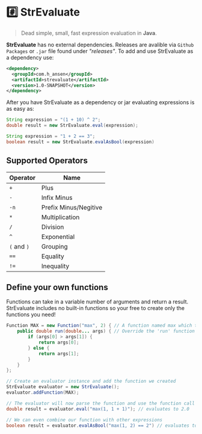# #️⃣ StrEvaluate
> Dead simple, small, fast expression evaluation in **Java**.

**StrEvaluate** has no external dependencies. Releases are avalible via `Github Packages` or `.jar` file found under _"releases"_. To add and use StrEvaluate as a dependency use:
```Xml
<dependency>
  <groupId>com.h_ansen</groupId>
  <artifactId>strevaluate</artifactId>
  <version>1.0-SNAPSHOT</version>
</dependency>
```

After you have StrEvaluate as a dependency or jar evaluating expressions is as easy as:
```Java
String expression = "(1 + 10) ^ 2";
double result = new StrEvaluate.eval(expression);

String expression = "1 + 2 == 3";
boolean result = new StrEvaluate.evalAsBool(expression)
```

## Supported Operators
| **Operator** | **Name**              |
|--------------|-----------------------|
| `+`          | Plus                  |
| `-`          | Infix Minus           |
| `-n`         | Prefix Minus/Negitive |
| `*`          | Multiplication        |
| `/`          | Division              |
| `^`          | Exponential           |
| `(` and `)`  | Grouping              |
| `==`         | Equality              |
| `!=`         | Inequality            |


## Define your own functions
Functions can take in a variable number of arguments and return a result. StrEvaluate includes no built-in functions so your free to create only the functions you need!
```Java
Function MAX = new Function("max", 2) { // A function named max which takes in two arguments
    public double run(double... args) { // Override the 'run' function (called when this function is parsed)
        if (args[0] > args[1]) {
            return args[0];
        } else { 
            return args[1];
        }
    }
};

// Create an evaluator instance and add the function we created
StrEvaluate evaluator = new StrEvaluate();
evaluator.addFunction(MAX);

// The evaluator will now parse the function and use the function call back 'run' to evaluate the expression
double result = evaluator.eval("max(1, 1 + 1)"); // evaluates to 2.0

// We can even combine our function with other expressions
boolean result = evaluator.evalAsBool("max(1, 2) == 2") // evaluates to true
```
